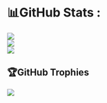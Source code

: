 # 📊GitHub Stats :
![](https://github-readme-stats.vercel.app/api?username=PatricCaviezel&theme=algolia&hide_border=false&include_all_commits=true&count_private=false)<br/>
![](https://github-readme-streak-stats.herokuapp.com/?user=PatricCaviezel&theme=algolia&hide_border=false)<br/>
![](https://github-readme-stats.vercel.app/api/top-langs/?username=PatricCaviezel&theme=algolia&hide_border=false&include_all_commits=false&count_private=false&layout=compact)

## 🏆GitHub Trophies
![](https://github-profile-trophy.vercel.app/?username=PatricCaviezel&theme=discord&no-frame=false&no-bg=false&margin-w=4)

</div>
